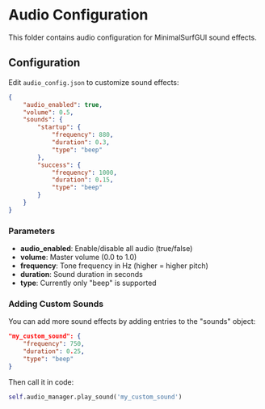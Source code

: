 # Audio Configuration

This folder contains audio configuration for MinimalSurfGUI sound effects.

## Configuration

Edit `audio_config.json` to customize sound effects:

```json
{
    "audio_enabled": true,
    "volume": 0.5,
    "sounds": {
        "startup": {
            "frequency": 880,
            "duration": 0.3,
            "type": "beep"
        },
        "success": {
            "frequency": 1000,
            "duration": 0.15,
            "type": "beep"
        }
    }
}
```

### Parameters

- **audio_enabled**: Enable/disable all audio (true/false)
- **volume**: Master volume (0.0 to 1.0)
- **frequency**: Tone frequency in Hz (higher = higher pitch)
- **duration**: Sound duration in seconds
- **type**: Currently only "beep" is supported

### Adding Custom Sounds

You can add more sound effects by adding entries to the "sounds" object:

```json
"my_custom_sound": {
    "frequency": 750,
    "duration": 0.25,
    "type": "beep"
}
```

Then call it in code:
```python
self.audio_manager.play_sound('my_custom_sound')
```
